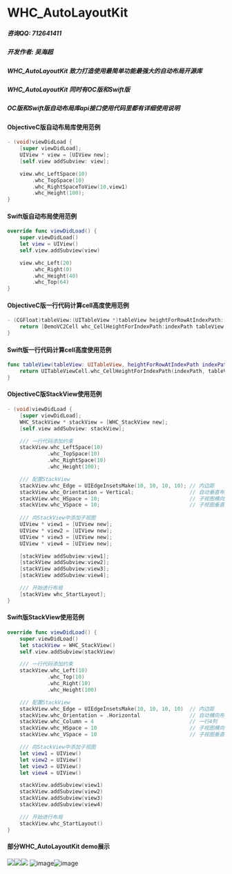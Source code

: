 # WHC_AutoLayoutKit

##### 咨询QQ: 712641411
##### 开发作者: 吴海超
##### WHC_AutoLayoutKit 致力打造使用最简单功能最强大的自动布局开源库
##### WHC_AutoLayoutKit 同时有OC版和Swift版
##### OC版和Swift版自动布局库api接口使用代码里都有详细使用说明

#### ObjectiveC版自动布局库使用范例
```objective-c
- (void)viewDidLoad {
    [super viewDidLoad];
    UIView * view = [UIView new];
    [self.view addSubview: view];

    view.whc_LeftSpace(10)
        .whc_TopSpace(10)
        .whc_RightSpaceToView(10,view1)
        .whc_Height(100);
}
```

#### Swift版自动布局使用范例
```swift
override func viewDidLoad() {
    super.viewDidLoad()
    let view = UIView()
    self.view.addSubview(view)

    view.whc_Left(20)
        .whc_Right(0)
        .whc_Height(40)
        .whc_Top(64)
}
```
#### ObjectiveC版一行代码计算cell高度使用范例
```objective-c
- (CGFloat)tableView:(UITableView *)tableView heightForRowAtIndexPath:(NSIndexPath *)indexPath {
    return [DemoVC2Cell whc_CellHeightForIndexPath:indexPath tableView:tableView];
}
```

#### Swift版一行代码计算cell高度使用范例
```swift
func tableView(tableView: UITableView, heightForRowAtIndexPath indexPath: NSIndexPath) -> CGFloat {
    return UITableViewCell.whc_CellHeightForIndexPath(indexPath, tableView: tableView)
}
```

#### ObjectiveC版StackView使用范例
```objective-c
- (void)viewDidLoad {
    [super viewDidLoad];
    WHC_StackView * stackView = [WHC_StackView new];
    [self.view addSubview: stackView];

    /// 一行代码添加约束
    stackView.whc_LeftSpace(10)
             .whc_TopSpace(10)
             .whc_RightSpace(10)
             .whc_Height(100);

    /// 配置StackView
    stackView.whc_Edge = UIEdgeInsetsMake(10, 10, 10, 10); // 内边距
    stackView.whc_Orientation = Vertical;                  // 自动垂直布局
    stackView.whc_HSpace = 10;                             // 子视图横向间隙
    stackView.whc_VSpace = 10;                             // 子视图垂直间隙
    
    /// 向StackView中添加子视图
    UIView * view1 = [UIView new];
    UIView * view2 = [UIView new];
    UIView * view3 = [UIView new];
    UIView * view4 = [UIView new];

    [stackView addSubview:view1];
    [stackView addSubview:view2];
    [stackView addSubview:view3];
    [stackView addSubview:view4];

    /// 开始进行布局
    [stackView whc_StartLayout];
}
```

#### Swift版StackView使用范例

```swift
override func viewDidLoad() {
    super.viewDidLoad()
    let stackView = WHC_StackView()
    self.view.addSubview(stackView)

    /// 一行代码添加约束
    stackView.whc_Left(10)
             .whc_Top(10)
             .whc_Right(10)
             .whc_Height(100)

    /// 配置StackView
    stackView.whc_Edge = UIEdgeInsetsMake(10, 10, 10, 10)  // 内边距
    stackView.whc_Orientation = .Horizontal                // 自动横向布局
    stackView.whc_Column = 4                               // 一行4列
    stackView.whc_HSpace = 10                              // 子视图横向间隙
    stackView.whc_VSpace = 10                              // 子视图垂直间隙

    /// 向StackView中添加子视图
    let view1 = UIView()
    let view2 = UIView()
    let view3 = UIView()
    let view4 = UIView()

    stackView.addSubview(view1)
    stackView.addSubview(view2)
    stackView.addSubview(view3)
    stackView.addSubview(view4)

    /// 开始进行布局
    stackView.whc_StartLayout()
}
```

#### 部分WHC_AutoLayoutKit demo展示
![](https://github.com/netyouli/WHC_AutoLayoutKit/blob/master/Gif/f.gif)![](https://github.com/netyouli/WHC_AutoLayoutKit/blob/master/Gif/a.gif)![](https://github.com/netyouli/WHC_AutoLayoutKit/blob/master/Gif/swiftb.gif)
![image](https://github.com/netyouli/WHC_AutoLayoutKit/blob/master/Gif/c.png)![image](https://github.com/netyouli/WHC_AutoLayoutKit/blob/master/Gif/d.png)

